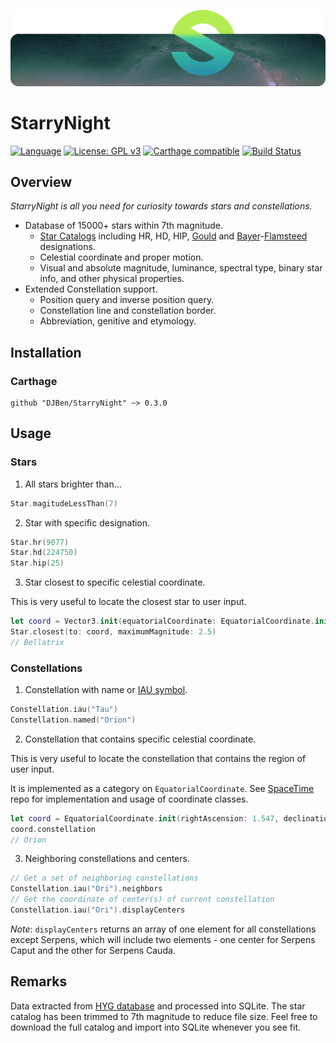 ![Header image](https://github.com/DJBen/StarryNight/raw/master/External%20Assets/S-Green.png)

# StarryNight
[![Language](https://img.shields.io/badge/Swift-4.0-orange.svg?style=flat)](https://swift.org)
[![License: GPL v3](https://img.shields.io/badge/License-GPL%20v3-blue.svg)](http://www.gnu.org/licenses/gpl-3.0)
[![Carthage compatible](https://img.shields.io/badge/Carthage-compatible-4BC51D.svg?style=flat)](https://github.com/Carthage/Carthage)
[![Build Status](https://travis-ci.org/DJBen/StarryNight.svg?branch=master)](https://travis-ci.org/DJBen/StarryNight)

## Overview
_StarryNight is all you need for curiosity towards stars and constellations._

- Database of 15000+ stars within 7th magnitude.
  - [Star Catalogs](https://en.wikipedia.org/wiki/Star_catalogue) including HR, HD, HIP, [Gould](https://en.wikipedia.org/wiki/Gould_designation) and [Bayer](https://en.wikipedia.org/wiki/Bayer_designation)-[Flamsteed](https://en.wikipedia.org/wiki/Flamsteed_designation) designations.
  - Celestial coordinate and proper motion.
  - Visual and absolute magnitude, luminance, spectral type, binary star info, and other physical properties.
- Extended Constellation support.
  - Position query and inverse position query.
  - Constellation line and constellation border.
  - Abbreviation, genitive and etymology.

## Installation

### Carthage

    github "DJBen/StarryNight" ~> 0.3.0

## Usage

### Stars

1. All stars brighter than...

```swift
Star.magitudeLessThan(7)
```
2. Star with specific designation.

```swift
Star.hr(9077)
Star.hd(224750)
Star.hip(25)
```
3. Star closest to specific celestial coordinate.

This is very useful to locate the closest star to user input.

```swift
let coord = Vector3.init(equatorialCoordinate: EquatorialCoordinate.init(rightAscension: radians(hours: 5, minutes: 20), declination: radians(degrees: 10), distance: 1)).normalized()
Star.closest(to: coord, maximumMagnitude: 2.5)
// Bellatrix
```

### Constellations

1. Constellation with name or [IAU symbol](https://www.iau.org/public/themes/constellations/).
```swift
Constellation.iau("Tau")
Constellation.named("Orion")
```
2. Constellation that contains specific celestial coordinate.

This is very useful to locate the constellation that contains the region of user input.

  It is implemented as a category on `EquatorialCoordinate`. See [SpaceTime](https://github.com/DJBen/SpaceTime) repo for implementation and usage of coordinate classes.

```swift
let coord = EquatorialCoordinate.init(rightAscension: 1.547, declination: 0.129, distance: 1)
coord.constellation
// Orion
```

3. Neighboring constellations and centers.

```swift
// Get a set of neighboring constellations
Constellation.iau("Ori").neighbors
// Get the coordinate of center(s) of current constellation
Constellation.iau("Ori").displayCenters
```

  *Note*: `displayCenters` returns an array of one element for all constellations except Serpens, which will include two elements - one center for Serpens Caput and the other for Serpens Cauda.

## Remarks
Data extracted from [HYG database](https://github.com/astronexus/HYG-Database) and processed into SQLite. The star catalog has been trimmed to 7th magnitude to reduce file size. Feel free to download the full catalog and import into SQLite whenever you see fit.
